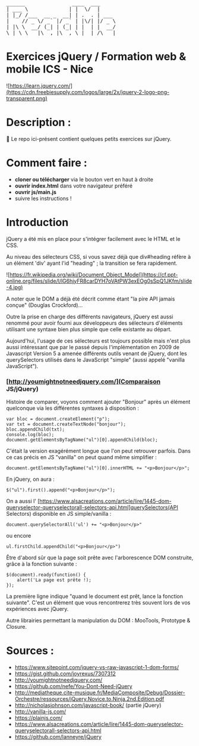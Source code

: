 <pre>
______               ____  ___     
| ___ \             | |  \/  |     
| |_/ /___  __ _  __| | .  . | ___ 
|    // _ \/ _` |/ _` | |\/| |/ _ \
| |\ \  __/ (_| | (_| | |  | |  __/
\_| \_\___|\__,_|\__,_\_|  |_/\___|
</pre>   

# Exercices jQuery / Formation web & mobile ICS - Nice

![https://learn.jquery.com/](https://cdn.freebiesupply.com/logos/large/2x/jquery-2-logo-png-transparent.png)

# Description :

🚀 Le repo ici-présent contient quelques petits exercices sur jQuery.

# Comment faire :

- **cloner ou télécharger** via le bouton vert en haut à droite
- **ouvrir index.html** dans votre navigateur préféré
- **ouvrir js/main.js**
- suivre les instructions !


# Introduction

jQuery a été mis en place pour s'intégrer facilement avec le HTML et le CSS.

Au niveau des sélecteurs CSS, si vous savez déjà que div#heading réfère à un élément 'div' ayant l'id "heading" ; la transition se fera rapidement.

![https://fr.wikipedia.org/wiki/Document_Object_Model](https://cf.ppt-online.org/files/slide/l/lG6hjyFR8carDYH7oVAtPW3exEOg0sSpQ1JKfm/slide-4.jpg)


A noter que le DOM a déjà été décrit comme étant "la pire API jamais conçue" (Douglas Crockford)...

Outre la prise en charge des différents navigateurs, jQuery est aussi renommé pour avoir fourni aux développeurs des sélecteurs d'éléments utilisant une syntaxe bien plus simple que celle existante au départ. 

Aujourd'hui, l'usage de ces sélecteurs est toujours possible mais n'est plus aussi intéressant que par le passé depuis l'implémentation en 2009  de Javascript Version 5 a amenée différents outils venant de jQuery, dont les querySelectors utilisés dans le JavaScript "simple" (aussi appelé "vanilla JavaScript").

### [http://youmightnotneedjquery.com/](Comparaison JS/jQuery)

Histoire de comparer, voyons comment ajouter "Bonjour" après un élément quelconque via les différentes syntaxes à disposition :
```
var bloc = document.createElement("p");
var txt = document.createTextNode("bonjour");
bloc.appendChild(txt);
console.log(bloc);
document.getElementsByTagName("ul")[0].appendChild(bloc);
```

C'était la version exagérément longue que l'on peut retrouver parfois. Dans ce cas précis en JS "vanilla" on peut quand même simplifier :
```
document.getElementsByTagName("ul")[0].innerHTML += "<p>Bonjour</p>";
```

En jQuery, on aura :
```
$("ul").first().append("<p>Bonjour</p>");
```

On a aussi l' [https://www.alsacreations.com/article/lire/1445-dom-queryselector-queryselectorall-selectors-api.html]querySelectors(API Selectors) disponible en JS simple/vanilla :
```
document.querySelectorAll('ul') += "<p>Bonjour</p>"
```
ou encore
```
ul.firstChild.appendChild("<p>Bonjour</p>")
```






Être d'abord sûr que la page soit prête avec l'arborescence DOM construite, grâce à la fonction suivante :
```
$(document).ready(function() {
	alert('La page est prête !);
});
```
La première ligne indique "quand le document est prêt, lance la fonction suivante". C'est un élément que vous rencontrerez très souvent lors de vos expériences avec jQuery.



Autre librairies permettant la manipulation du DOM : MooTools, Prototype & Closure.



# Sources :

- https://www.sitepoint.com/jquery-vs-raw-javascript-1-dom-forms/
- https://gist.github.com/joyrexus/7307312
- http://youmightnotneedjquery.com/
- https://github.com/nefe/You-Dont-Need-jQuery
- http://mediatheque.cite-musique.fr/MediaComposite/Debug/Dossier-Orchestre/ressources/jQuery.Novice.to.Ninja.2nd.Edition.pdf
- http://nicholasjohnson.com/javascript-book/ (partie jQuery)
- http://vanilla-js.com/
- https://plainjs.com/
- https://www.alsacreations.com/article/lire/1445-dom-queryselector-queryselectorall-selectors-api.html
- https://github.com/lanneyre/jQuery
